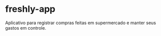 # freshly-app
Aplicativo para registrar compras feitas em supermercado e manter seus gastos em controle. 

